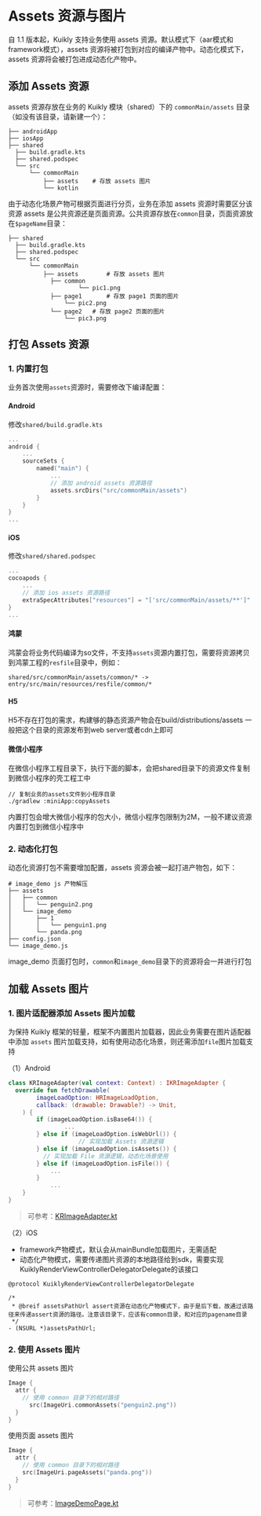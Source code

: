# Assets 资源与图片
自 1.1 版本起，Kuikly 支持业务使用 assets 资源。默认模式下（aar模式和framework模式），assets 资源将被打包到对应的编译产物中。动态化模式下，assets 资源将会被打包进成动态化产物中。

## 添加 Assets 资源

assets 资源存放在业务的 Kuikly 模块（shared）下的 `commonMain/assets` 目录（如没有该目录，请新建一个）：

```shell
├── androidApp
├── iosApp
├── shared
  ├── build.gradle.kts
  ├── shared.podspec
  └── src
      └── commonMain
          ├── assets 	# 存放 assets 图片
          └── kotlin
```

由于动态化场景产物可根据页面进行分页，业务在添加 assets 资源时需要区分该资源 assets 是公共资源还是页面资源。公共资源存放在`common`目录，页面资源放在`$pageName`目录：

```shell
├── shared
  ├── build.gradle.kts
  ├── shared.podspec
  └── src
      └── commonMain
          ├── assets 		# 存放 assets 图片
            ├── common
         			└── pic1.png   	
            ├── page1		# 存放 page1 页面的图片
            	└── pic2.png   	
            └── page2   # 存放 page2 页面的图片      
            	└── pic3.png   	
```

## 打包 Assets 资源

### 1. 内置打包

业务首次使用`assets`资源时，需要修改下编译配置：

#### Android

修改`shared/build.gradle.kts`

```kotlin
...
android {
	...
	sourceSets {
		named("main") {
			...
			// 添加 android assets 资源路径
			assets.srcDirs("src/commonMain/assets")
		}
	}
}
...
```

#### iOS

修改`shared/shared.podspec`

```kotlin
...
cocoapods {
    ...
    // 添加 ios assets 资源路径
    extraSpecAttributes["resources"] = "['src/commonMain/assets/**']"
}
...
```

#### 鸿蒙
鸿蒙会将业务代码编译为so文件，不支持`assets`资源内置打包，需要将资源拷贝到鸿蒙工程的`resfile`目录中，例如：
```
shared/src/commonMain/assets/common/* -> entry/src/main/resources/resfile/common/*
```

#### H5
H5不存在打包的需求，构建够的静态资源产物会在build/distributions/assets
一般把这个目录的资源发布到web server或者cdn上即可

#### 微信小程序

在微信小程序工程目录下，执行下面的脚本，会把shared目录下的资源文件复制到微信小程序的壳工程工中

```shell
// 复制业务的assets文件到小程序目录
./gradlew :miniApp:copyAssets
```

内置打包会增大微信小程序的包大小，微信小程序包限制为2M，一般不建议资源内置打包到微信小程序中

### 2. 动态化打包

动态化资源打包不需要增加配置，assets 资源会被一起打进产物包，如下：

```shell
# image_demo js 产物解压
├── assets
│   ├── common
│   │   └── penguin2.png
│   └── image_demo
│       ├── 1
│       │   └── penguin1.png
│       └── panda.png
├── config.json
└── image_demo.js
```

image_demo 页面打包时，`common`和`image_demo`目录下的资源将会一并进行打包

## 加载 Assets 图片

### 1. 图片适配器添加 Assets 图片加载

为保持 Kuikly 框架的轻量，框架不内置图片加载器，因此业务需要在图片适配器中添加 `assets` 图片加载支持，如有使用动态化场景，则还需添加`file`图片加载支持

（1）Android

```kotlin
class KRImageAdapter(val context: Context) : IKRImageAdapter {
  override fun fetchDrawable(
        imageLoadOption: HRImageLoadOption,
        callback: (drawable: Drawable?) -> Unit,
    ) {
        if (imageLoadOption.isBase64()) {
       			...
        } else if (imageLoadOption.isWebUrl()) {
					// 实现加载 Assets 资源逻辑
        } else if (imageLoadOption.isAssets()) {	
          // 实现加载 File 资源逻辑，动态化场景使用
        } else if (imageLoadOption.isFile()) {		
          	...
        }
    		...
    }
}
```

> 可参考：[KRImageAdapter.kt](https://github.com/Tencent-TDS/KuiklyUI/blob/main/androidApp/src/main/java/com/tencent/kuikly/android/demo/adapter/KRImageAdapter.kt)

（2）iOS

* framework产物模式，默认会从mainBundle加载图片，无需适配
* 动态化产物模式，需要传递图片资源的本地路径给到sdk，需要实现KuiklyRenderViewControllerDelegatorDelegate的该接口

```oc
@protocol KuiklyRenderViewControllerDelegatorDelegate

/*
 * @breif assetsPathUrl assert资源在动态化产物模式下，由于是后下载，故通过该路径来传递assert资源的路径。注意该目录下，应该有common目录，和对应的pagename目录
 */
- (NSURL *)assetsPathUrl;
```

### 2. 使用 Assets 图片

使用公共 assets 图片

```kotlin
Image {
  attr {
  	// 使用 common 目录下的相对路径
	  src(ImageUri.commonAssets("penguin2.png"))
  }  
}
```

使用页面 assets 图片

```kotlin
Image {
  attr {
  	// 使用 common 目录下的相对路径
  	src(ImageUri.pageAssets("panda.png"))
  }  
}
```

> 可参考：[ImageDemoPage.kt](https://github.com/Tencent-TDS/KuiklyUI/blob/main/demo/src/commonMain/kotlin/com/tencent/kuikly/demo/pages/demo/ImageDemoPage.kt)

